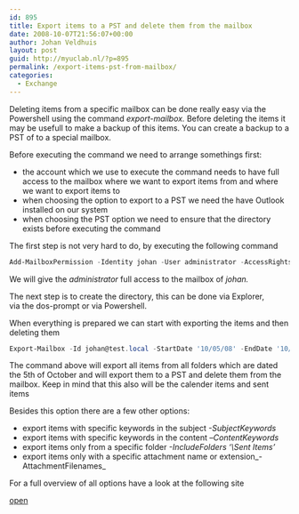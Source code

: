 ```yaml
---
id: 895
title: Export items to a PST and delete them from the mailbox
date: 2008-10-07T21:56:07+00:00
author: Johan Veldhuis
layout: post
guid: http://myuclab.nl/?p=895
permalink: /export-items-pst-from-mailbox/
categories:
  - Exchange
---
```

Deleting items from a specific mailbox can be done really easy via the Powershell using the command _export-mailbox._ Before deleting the items it may be usefull to make a backup of this items. You can create a backup to a PST of to a special mailbox.

Before executing the command we need to arrange somethings first:

  * the account which we use to execute the command needs to have full access to the mailbox where we want to export items from and where we want to export items to
  * when choosing the option to export to a PST we need the have Outlook installed on our system
  * when choosing the PST option we need to ensure that the directory exists before executing the command

The first step is not very hard to do, by executing the following command

```PowerShell
Add-MailboxPermission -Identity johan -User administrator -AccessRights FullAccess
```

</em>We will give the _administrator_ full access to the mailbox of _johan._

The next step is to create the directory, this can be done via Explorer, via the dos-prompt or via Powershell.

When everything is prepared we can start with exporting the items and then deleting them 

```PowerShell
Export-Mailbox -Id johan@test.local -StartDate '10/05/08' -EndDate '10/05/08' -PSTFolderPath C:\Backup\johan.pst -deletecontent
```

The command above will export all items from all folders which are dated the 5th of October and will export them to a PST and delete them from the mailbox. Keep in mind that this also will be the calender items and sent items

Besides this option there are a few other options:

  * export items with specific keywords in the subject _-SubjectKeywords_ 
  * export items with specific keywords in the content &#8211;_ContentKeywords_
  * export items only from a specific folder _-IncludeFolders &#8216;\Sent Items&#8217;_
  * export items only with a specific attachment name or extension_-AttachmentFilenames_

For a full overview of all options have a look at the following site

<a href="http://technet.microsoft.com/en-us/library/aa998579.aspx" target="_blank">open</a>